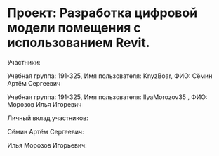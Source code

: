 # Проект: Разработка цифровой модели помещения с использованием Revit.








Участники:

Учебная группа: 191-325, Имя пользователя: KnyzBoar, ФИО: Сёмин Артём Сергеевич

Учебная группа: 191-325, Имя пользователя: IlyaMorozov35 , ФИО: Морозов Илья Игоревич




Личный вклад участников:

Сёмин Артём Сергеевич:

Илья Морозов Игорьевич:
